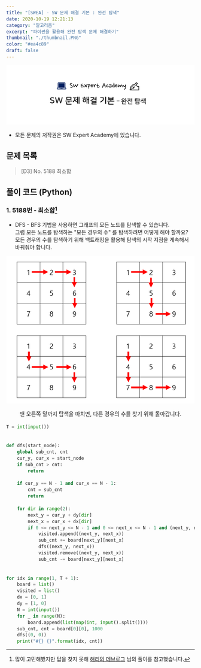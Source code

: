 ```yaml
---
title: "[SWEA] - SW 문제 해결 기본 : 완전 탐색"
date: 2020-10-19 12:21:13
category: "알고리즘"
excerpt: "파이썬을 활용해 완전 탐색 문제 해결하기"
thumbnail: "./thumbnail.PNG"
color: "#ea4c89"
draft: false
---
```


![thumbnail](./thumbnail.PNG)

- 모든 문제의 저작권은 SW Expert Academy에 있습니다.

## 문제 목록

> [D3] No. 5188 최소합

## 풀이 코드 (Python)

### 1. 5188번 - 최소합[^1]

- DFS - BFS 기법을 사용하면 그래프의 모든 노드를 탐색할 수 있습니다.  
  그럼 모든 노드를 탐색하는 "모든 경우의 수" 를 탐색하려면 어떻게 해야 할까요?  
  모든 경우의 수를 탐색하기 위해 백트래킹을 활용해 탐색의 시작 지점을 계속해서 바꿔줘야 합니다.

![백트래킹1](./백트래킹1.PNG)

<div style = "margin-bottom: 1rem; font-size: 0.9rem; text-align: center;">맨 오른쪽 밑까지 탐색을 마치면, 다른 경우의 수를 찾기 위해 돌아갑니다.</div>

```python
T = int(input())


def dfs(start_node):
    global sub_cnt, cnt
    cur_y, cur_x = start_node
    if sub_cnt > cnt:
        return

    if cur_y == N - 1 and cur_x == N - 1:
        cnt = sub_cnt
        return

    for dir in range(2):
        next_y = cur_y + dy[dir]
        next_x = cur_x + dx[dir]
        if 0 <= next_y <= N - 1 and 0 <= next_x <= N - 1 and (next_y, next_x) not in visited:
            visited.append((next_y, next_x))
            sub_cnt += board[next_y][next_x]
            dfs((next_y, next_x))
            visited.remove((next_y, next_x))
            sub_cnt -= board[next_y][next_x]


for idx in range(1, T + 1):
    board = list()
    visited = list()
    dx = [0, 1]
    dy = [1, 0]
    N = int(input())
    for _ in range(N):
        board.append(list(map(int, input().split())))
    sub_cnt, cnt = board[0][0], 1000
    dfs((0, 0))
    print("#{} {}".format(idx, cnt))
```

[^1]: 많이 고민해봤지만 답을 찾지 못해 [해리의 데브로그](https://tothefullest08.github.io/algorithm/2019/08/01/1_5188_%EC%B5%9C%EC%86%8C%ED%95%A9/) 님의 풀이를 참고했습니다.
